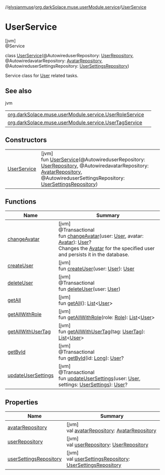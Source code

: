 //[elysianmuse](../../../index.md)/[org.darkSolace.muse.userModule.service](../index.md)/[UserService](index.md)

# UserService

[jvm]\
@Service

class [UserService](index.md)(@AutowireduserRepository: [UserRepository](../../org.darkSolace.muse.userModule.repository/-user-repository/index.md), @AutowiredavatarRepository: [AvatarRepository](../../org.darkSolace.muse.userModule.repository/-avatar-repository/index.md), @AutowireduserSettingsRepository: [UserSettingsRepository](../../org.darkSolace.muse.userModule.repository/-user-settings-repository/index.md))

Service class for [User](../../org.darkSolace.muse.userModule.model/-user/index.md) related tasks.

## See also

jvm

| | |
|---|---|
| [org.darkSolace.muse.userModule.service.UserRoleService](../-user-role-service/index.md) |  |
| [org.darkSolace.muse.userModule.service.UserTagService](../-user-tag-service/index.md) |  |

## Constructors

| | |
|---|---|
| [UserService](-user-service.md) | [jvm]<br>fun [UserService](-user-service.md)(@AutowireduserRepository: [UserRepository](../../org.darkSolace.muse.userModule.repository/-user-repository/index.md), @AutowiredavatarRepository: [AvatarRepository](../../org.darkSolace.muse.userModule.repository/-avatar-repository/index.md), @AutowireduserSettingsRepository: [UserSettingsRepository](../../org.darkSolace.muse.userModule.repository/-user-settings-repository/index.md)) |

## Functions

| Name | Summary |
|---|---|
| [changeAvatar](change-avatar.md) | [jvm]<br>@Transactional<br>fun [changeAvatar](change-avatar.md)(user: [User](../../org.darkSolace.muse.userModule.model/-user/index.md), avatar: [Avatar](../../org.darkSolace.muse.userModule.model/-avatar/index.md)): [User](../../org.darkSolace.muse.userModule.model/-user/index.md)?<br>Changes the [Avatar](../../org.darkSolace.muse.userModule.model/-avatar/index.md) for the specified user and persists it in the database. |
| [createUser](create-user.md) | [jvm]<br>fun [createUser](create-user.md)(user: [User](../../org.darkSolace.muse.userModule.model/-user/index.md)): [User](../../org.darkSolace.muse.userModule.model/-user/index.md) |
| [deleteUser](delete-user.md) | [jvm]<br>@Transactional<br>fun [deleteUser](delete-user.md)(user: [User](../../org.darkSolace.muse.userModule.model/-user/index.md)) |
| [getAll](get-all.md) | [jvm]<br>fun [getAll](get-all.md)(): [List](https://kotlinlang.org/api/latest/jvm/stdlib/kotlin.collections/-list/index.html)&lt;[User](../../org.darkSolace.muse.userModule.model/-user/index.md)&gt; |
| [getAllWithRole](get-all-with-role.md) | [jvm]<br>fun [getAllWithRole](get-all-with-role.md)(role: [Role](../../org.darkSolace.muse.userModule.model/-role/index.md)): [List](https://kotlinlang.org/api/latest/jvm/stdlib/kotlin.collections/-list/index.html)&lt;[User](../../org.darkSolace.muse.userModule.model/-user/index.md)&gt; |
| [getAllWithUserTag](get-all-with-user-tag.md) | [jvm]<br>fun [getAllWithUserTag](get-all-with-user-tag.md)(tag: [UserTag](../../org.darkSolace.muse.userModule.model/-user-tag/index.md)): [List](https://kotlinlang.org/api/latest/jvm/stdlib/kotlin.collections/-list/index.html)&lt;[User](../../org.darkSolace.muse.userModule.model/-user/index.md)&gt; |
| [getById](get-by-id.md) | [jvm]<br>@Transactional<br>fun [getById](get-by-id.md)(id: [Long](https://kotlinlang.org/api/latest/jvm/stdlib/kotlin/-long/index.html)): [User](../../org.darkSolace.muse.userModule.model/-user/index.md)? |
| [updateUserSettings](update-user-settings.md) | [jvm]<br>@Transactional<br>fun [updateUserSettings](update-user-settings.md)(user: [User](../../org.darkSolace.muse.userModule.model/-user/index.md), settings: [UserSettings](../../org.darkSolace.muse.userModule.model/-user-settings/index.md)): [User](../../org.darkSolace.muse.userModule.model/-user/index.md)? |

## Properties

| Name | Summary |
|---|---|
| [avatarRepository](avatar-repository.md) | [jvm]<br>val [avatarRepository](avatar-repository.md): [AvatarRepository](../../org.darkSolace.muse.userModule.repository/-avatar-repository/index.md) |
| [userRepository](user-repository.md) | [jvm]<br>val [userRepository](user-repository.md): [UserRepository](../../org.darkSolace.muse.userModule.repository/-user-repository/index.md) |
| [userSettingsRepository](user-settings-repository.md) | [jvm]<br>val [userSettingsRepository](user-settings-repository.md): [UserSettingsRepository](../../org.darkSolace.muse.userModule.repository/-user-settings-repository/index.md) |
